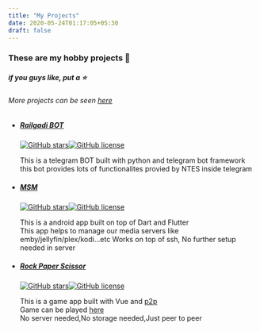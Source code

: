 ```yaml
---
title: "My Projects"
date: 2020-05-24T01:17:05+05:30
draft: false
---
```


### These are my hobby projects :clap:

##### if you guys like, put a :star:

###### More projects can be seen [here](https://github.com/prinzpiuz)

- ##### [Railgadi BOT](https://github.com/prinzpiuz/RailwayStatusBot)
  
  
  [![GitHub stars](https://img.shields.io/github/stars/prinzpiuz/RailwayStatusBot?style=flat-square)](https://github.com/prinzpiuz/RailwayStatusBot/stargazers)[![GitHub license](https://img.shields.io/github/license/prinzpiuz/RailwayStatusBot?style=flat-square)](https://github.com/prinzpiuz/RailwayStatusBot/blob/master/LICENSE) 

   This is a telegram BOT built with python and telegram bot framework  
   this bot provides lots of functionalites provied by NTES inside telegram

- ##### [MSM](https://github.com/prinzpiuz/MSM)  


  [![GitHub stars](https://img.shields.io/github/stars/prinzpiuz/MSM?style=flat-square)](https://github.com/prinzpiuz/MSM/stargazers)[![GitHub license](https://img.shields.io/github/license/prinzpiuz/MSM?color=green&style=flat-square)](https://github.com/prinzpiuz/MSM/blob/master/LICENSE)  

  This is a android app built on top of Dart and Flutter  
  This app helps to manage our media servers like emby/jellyfin/plex/kodi...etc
  Works on top of ssh, No further setup needed in server

- ##### [Rock Paper Scissor](https://github.com/prinzpiuz/Stone-Paper-Scissor)  


  [![GitHub stars](https://img.shields.io/github/stars/prinzpiuz/Stone-Paper-Scissor?style=flat-square)](https://github.com/prinzpiuz/Stone-Paper-Scissor/stargazers)[![GitHub license](https://img.shields.io/github/license/prinzpiuz/Stone-Paper-Scissor?color=blueviolet&style=flat-square)](https://github.com/prinzpiuz/Stone-Paper-Scissor/blob/master/LICENSE)  

  This is a game app built with Vue and [p2p](https://github.com/subins2000/p2pt)  
  Game can be played [here](https://silly-fermat-36c0e6.netlify.app/#/)  
  No server needed,No storage needed,Just peer to peer
  